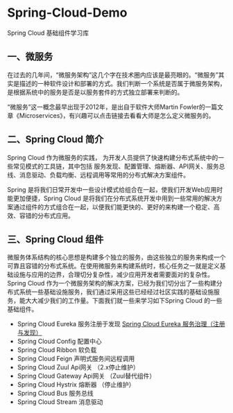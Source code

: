 # Spring-Cloud-Demo
Spring Cloud 基础组件学习库

## 一、微服务
在过去的几年间，“微服务架构”这几个字在技术圈内应该是最亮眼的。“微服务”其实是描述的一种软件设计和部署的方式。我们判断一个系统是否属于微服务架构，是根据系统中的服务是否是以服务套件的方式独立部署来判断的。

“微服务”这一概念最早出现于2012年，是出自于软件大师Martin Fowler的一篇文章《Microservices》，有兴趣可以点击链接去看看大师是怎么定义微服务的。

## 二、Spring Cloud 简介
Spring Cloud 作为微服务的实践， 为开发人员提供了快速构建分布式系统中的一些常见模式的工具链，其中包括 服务发现、配置管理、熔断器、API网关、服务总线、消息驱动、负载均衡、远程调用等常用的分布式解决方案组件。

Spring 是将我们日常开发中一些设计模式给组合在一起，使我们开发Web应用时能更加便捷，Spring Cloud 是将我们在分布式系统开发中用到一些常用的解决方案通过组件的方式组合在一起，以便我们能更快的、更好的来构建一个稳定、高效、容错的分布式应用。

## 三、Spring Cloud 组件
微服务体系结构的核心思想是构建多个独立的服务，由这些独立的服务来构成一个可靠且容错的分布式系统。在使用微服务来构建系统时，核心任务之一就是定义基础设施与应用的边界，合理切分复杂性，减少应用开发者需要面对的复杂性。Spring Cloud 作为一个微服务架构的解决方案，已经为我们切分出了一些构建分布式系统一些基础设施服务，我们通过采用这些已经经过社区实践的基础设施服务，能大大减少我们的工作量。下面我们就一些来学习如下Spring Cloud 的一些基础组件。

- Spring Cloud Eureka 服务注册于发现
 [Spring Cloud Eureka 服务治理（注册与发现）](http://gangb.info/?p=57)	
- Spring Cloud Config 配置中心
- Spring Cloud Ribbon 软负载
- Spring Cloud Feign 声明式服务间远程调用
- Spring Cloud Zuul Api网关 （2.x停止维护）
- Spring Cloud Gateway Api网关 （Zuul替代组件）
- Spring Cloud Hystrix 熔断器 （停止维护）
- Spring Cloud Bus 服务总线
- Spring Cloud Stream 消息驱动